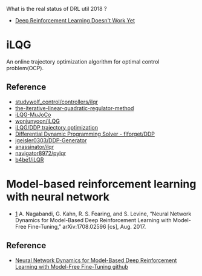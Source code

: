 What is the real status of DRL util 2018 ?

- [Deep Reinforcement Learning Doesn't Work Yet](https://www.alexirpan.com/2018/02/14/rl-hard.html)



# iLQG
An online trajectory optimization algorithm for optimal control problem(OCP).

## Reference
- [studywolf_control/controllers/ilqr](https://github.com/studywolf/control/blob/master/studywolf_control/controllers/ilqr.py)
- [the-iterative-linear-quadratic-regulator-method](https://studywolf.wordpress.com/2016/02/03/the-iterative-linear-quadratic-regulator-method/)
- [iLQG-MuJoCo](https://github.com/MahanFathi/iLQG-MuJoCo)
- [wonjunyoon/iLQG](https://github.com/wonjunyoon/iLQG)
- [iLQG/DDP trajectory optimization](https://www.mathworks.com/matlabcentral/fileexchange/52069-ilqg-ddp-trajectory-optimization)
- [Differential Dynamic Programming Solver - flforget/DDP](https://github.com/flforget/DDP)
- [jgeisler0303/DDP-Generator](https://github.com/jgeisler0303/DDP-Generator)
- [anassinator/ilqr](https://github.com/anassinator/ilqr)
- [navigator8972/pylqr](https://github.com/navigator8972/pylqr)
- [b4be1/iLQR](https://github.com/b4be1/iLQR)



# Model-based reinforcement learning with neural network


- [1](https://arxiv.org/abs/1708.02596) A. Nagabandi, G. Kahn, R. S. Fearing, and S. Levine, “Neural Network Dynamics for Model-Based Deep Reinforcement Learning with Model-Free Fine-Tuning,” arXiv:1708.02596 [cs], Aug. 2017.

## Reference
- [Neural Network Dynamics for Model-Based Deep Reinforcement Learning with Model-Free Fine-Tuning github](https://github.com/nagaban2/nn_dynamics)
